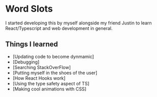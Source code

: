 # Word Slots

I started developing this by myself alongside my friend Justin to learn React/Typescript and web development in general. 

## Things I learned
- [Updating code to become dynmamic]
- [Debugging]
- [Searching StackOverFlow]
- [Putting myself in the shoes of the user]
- [How React Hooks work]
- [Using the type safety aspect of TS]
- [Making cool animations with CSS]


